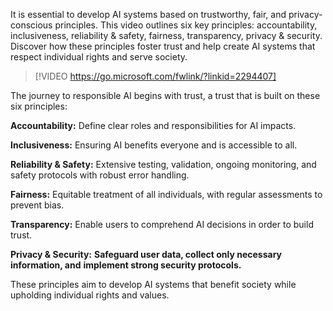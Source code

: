 It is essential to develop AI systems based on trustworthy, fair, and privacy-conscious principles. This video outlines six key principles: accountability, inclusiveness, reliability & safety, fairness, transparency, privacy & security. Discover how these principles foster trust and help create AI systems that respect individual rights and serve society. 

> [!VIDEO https://go.microsoft.com/fwlink/?linkid=2294407]

The journey to responsible AI begins with trust, a trust that is built on these six principles: 

**Accountability:** Define clear roles and responsibilities for AI impacts.

**Inclusiveness:** Ensuring AI benefits everyone and is accessible to all.

**Reliability & Safety:** Extensive testing, validation, ongoing monitoring, and safety protocols with robust error handling.

**Fairness:** Equitable treatment of all individuals, with regular assessments to prevent bias.

**Transparency:** Enable users to comprehend AI decisions in order to build trust.

**Privacy & Security:** **Safeguard user data, collect only necessary information, and** **implement strong security protocols.** 

These principles aim to develop AI systems that benefit society while upholding individual rights and values. 